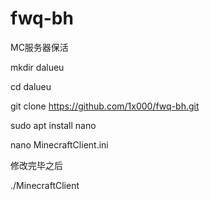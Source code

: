 # fwq-bh
 
 MC服务器保活
 
 mkdir dalueu
 
 cd dalueu
 
 git clone https://github.com/1x000/fwq-bh.git
 
 sudo apt install nano
 
 nano MinecraftClient.ini
 
 修改完毕之后
 
 ./MinecraftClient
